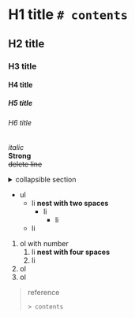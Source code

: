 # H1 title `# contents`
## H2 title
### H3 title
#### H4 title
##### H5 title
###### H6 title

*italic*  
**Strong**  
~~delete line~~  

<details><summary>collapsible section</summary><div>

```java
int a = 0; //<div> とコードブロックの間には空白行が一つ以上必要です。
```
</div></details>

- ul
  - li **nest with two spaces**
    - li
      - li
  - li
1. ol with number
    1. li **nest with four spaces**
    1. li
1. ol
1. ol

> reference
>
> `> contents`
